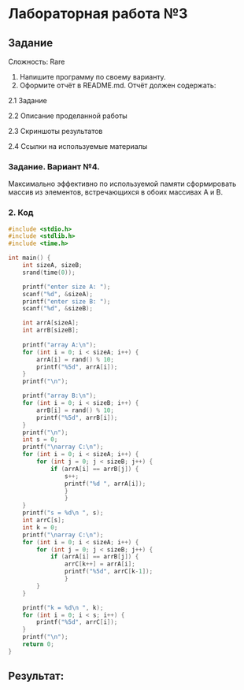 # Лабораторная работа №3

## Задание

Сложность: Rare
1. Напишите программу по своему варианту.
2. Оформите отчёт в README.md. Отчёт должен содержать:
   
2.1 Задание

2.2 Описание проделанной работы

2.3 Скриншоты результатов

2.4 Ссылки на используемые материалы


### Задание. Вариант №4.

Максимально эффективно по используемой памяти сформировать массив из элементов, встречающихся в обоих массивах A и B.


### 2. Код
```c
#include <stdio.h>
#include <stdlib.h>
#include <time.h>

int main() {
    int sizeA, sizeB;
    srand(time(0));

    printf("enter size A: ");
    scanf("%d", &sizeA);
    printf("enter size B: ");
    scanf("%d", &sizeB);

    int arrA[sizeA];
    int arrB[sizeB];
    
    printf("array A:\n");
    for (int i = 0; i < sizeA; i++) {
        arrA[i] = rand() % 10;
        printf("%5d", arrA[i]);
    }
    printf("\n");

    printf("array B:\n");
    for (int i = 0; i < sizeB; i++) {
        arrB[i] = rand() % 10; 
        printf("%5d", arrB[i]);
    }
    printf("\n");
    int s = 0;
    printf("\narray C:\n");
    for (int i = 0; i < sizeA; i++) {
        for (int j = 0; j < sizeB; j++) {
            if (arrA[i] == arrB[j]) {
                s++;
                printf("%d ", arrA[i]);
                }
                }
    }
    printf("s = %d\n ", s);
    int arrC[s];
    int k = 0;
    printf("\narray C:\n");
    for (int i = 0; i < sizeA; i++) {
        for (int j = 0; j < sizeB; j++) {
            if (arrA[i] == arrB[j]) {
                arrC[k++] = arrA[i];
                printf("%5d", arrC[k-1]);
                }   
        }
    }

    printf("k = %d\n ", k);
    for (int i = 0; i < s; i++) {
        printf("%5d", arrC[i]);  
    }
    printf("\n");
    return 0;
}
```

## Результат:


